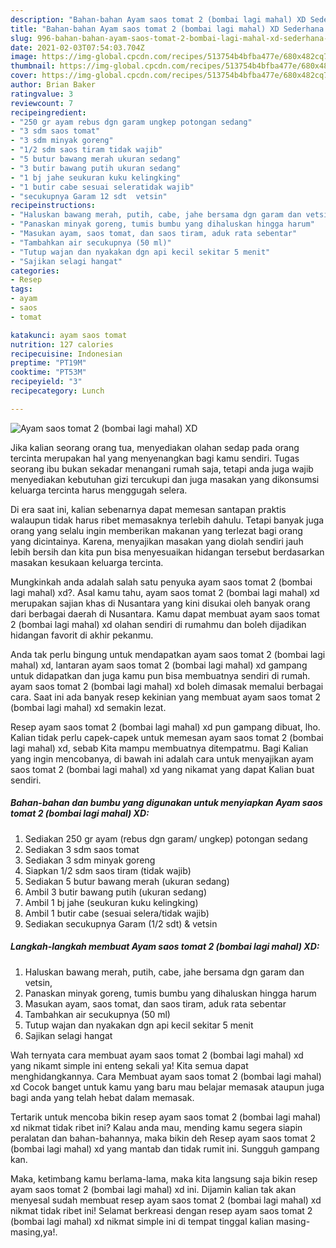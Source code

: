 ```yaml
---
description: "Bahan-bahan Ayam saos tomat 2 (bombai lagi mahal) XD Sederhana Untuk Jualan"
title: "Bahan-bahan Ayam saos tomat 2 (bombai lagi mahal) XD Sederhana Untuk Jualan"
slug: 996-bahan-bahan-ayam-saos-tomat-2-bombai-lagi-mahal-xd-sederhana-untuk-jualan
date: 2021-02-03T07:54:03.704Z
image: https://img-global.cpcdn.com/recipes/513754b4bfba477e/680x482cq70/ayam-saos-tomat-2-bombai-lagi-mahal-xd-foto-resep-utama.jpg
thumbnail: https://img-global.cpcdn.com/recipes/513754b4bfba477e/680x482cq70/ayam-saos-tomat-2-bombai-lagi-mahal-xd-foto-resep-utama.jpg
cover: https://img-global.cpcdn.com/recipes/513754b4bfba477e/680x482cq70/ayam-saos-tomat-2-bombai-lagi-mahal-xd-foto-resep-utama.jpg
author: Brian Baker
ratingvalue: 3
reviewcount: 7
recipeingredient:
- "250 gr ayam rebus dgn garam ungkep potongan sedang"
- "3 sdm saos tomat"
- "3 sdm minyak goreng"
- "1/2 sdm saos tiram tidak wajib"
- "5 butur bawang merah ukuran sedang"
- "3 butir bawang putih ukuran sedang"
- "1 bj jahe seukuran kuku kelingking"
- "1 butir cabe sesuai seleratidak wajib"
- "secukupnya Garam 12 sdt  vetsin"
recipeinstructions:
- "Haluskan bawang merah, putih, cabe, jahe bersama dgn garam dan vetsin,"
- "Panaskan minyak goreng, tumis bumbu yang dihaluskan hingga harum"
- "Masukan ayam, saos tomat, dan saos tiram, aduk rata sebentar"
- "Tambahkan air secukupnya (50 ml)"
- "Tutup wajan dan nyakakan dgn api kecil sekitar 5 menit"
- "Sajikan selagi hangat"
categories:
- Resep
tags:
- ayam
- saos
- tomat

katakunci: ayam saos tomat 
nutrition: 127 calories
recipecuisine: Indonesian
preptime: "PT19M"
cooktime: "PT53M"
recipeyield: "3"
recipecategory: Lunch

---
```



![Ayam saos tomat 2 (bombai lagi mahal) XD](https://img-global.cpcdn.com/recipes/513754b4bfba477e/680x482cq70/ayam-saos-tomat-2-bombai-lagi-mahal-xd-foto-resep-utama.jpg)

Jika kalian seorang orang tua, menyediakan olahan sedap pada orang tercinta merupakan hal yang menyenangkan bagi kamu sendiri. Tugas seorang ibu bukan sekadar menangani rumah saja, tetapi anda juga wajib menyediakan kebutuhan gizi tercukupi dan juga masakan yang dikonsumsi keluarga tercinta harus menggugah selera.

Di era  saat ini, kalian sebenarnya dapat memesan santapan praktis walaupun tidak harus ribet memasaknya terlebih dahulu. Tetapi banyak juga orang yang selalu ingin memberikan makanan yang terlezat bagi orang yang dicintainya. Karena, menyajikan masakan yang diolah sendiri jauh lebih bersih dan kita pun bisa menyesuaikan hidangan tersebut berdasarkan masakan kesukaan keluarga tercinta. 



Mungkinkah anda adalah salah satu penyuka ayam saos tomat 2 (bombai lagi mahal) xd?. Asal kamu tahu, ayam saos tomat 2 (bombai lagi mahal) xd merupakan sajian khas di Nusantara yang kini disukai oleh banyak orang dari berbagai daerah di Nusantara. Kamu dapat membuat ayam saos tomat 2 (bombai lagi mahal) xd olahan sendiri di rumahmu dan boleh dijadikan hidangan favorit di akhir pekanmu.

Anda tak perlu bingung untuk mendapatkan ayam saos tomat 2 (bombai lagi mahal) xd, lantaran ayam saos tomat 2 (bombai lagi mahal) xd gampang untuk didapatkan dan juga kamu pun bisa membuatnya sendiri di rumah. ayam saos tomat 2 (bombai lagi mahal) xd boleh dimasak memalui berbagai cara. Saat ini ada banyak resep kekinian yang membuat ayam saos tomat 2 (bombai lagi mahal) xd semakin lezat.

Resep ayam saos tomat 2 (bombai lagi mahal) xd pun gampang dibuat, lho. Kalian tidak perlu capek-capek untuk memesan ayam saos tomat 2 (bombai lagi mahal) xd, sebab Kita mampu membuatnya ditempatmu. Bagi Kalian yang ingin mencobanya, di bawah ini adalah cara untuk menyajikan ayam saos tomat 2 (bombai lagi mahal) xd yang nikamat yang dapat Kalian buat sendiri.

<!--inarticleads1-->

##### Bahan-bahan dan bumbu yang digunakan untuk menyiapkan Ayam saos tomat 2 (bombai lagi mahal) XD:

1. Sediakan 250 gr ayam (rebus dgn garam/ ungkep) potongan sedang
1. Sediakan 3 sdm saos tomat
1. Sediakan 3 sdm minyak goreng
1. Siapkan 1/2 sdm saos tiram (tidak wajib)
1. Sediakan 5 butur bawang merah (ukuran sedang)
1. Ambil 3 butir bawang putih (ukuran sedang)
1. Ambil 1 bj jahe (seukuran kuku kelingking)
1. Ambil 1 butir cabe (sesuai selera/tidak wajib)
1. Sediakan secukupnya Garam (1/2 sdt) &amp; vetsin




<!--inarticleads2-->

##### Langkah-langkah membuat Ayam saos tomat 2 (bombai lagi mahal) XD:

1. Haluskan bawang merah, putih, cabe, jahe bersama dgn garam dan vetsin,
1. Panaskan minyak goreng, tumis bumbu yang dihaluskan hingga harum
1. Masukan ayam, saos tomat, dan saos tiram, aduk rata sebentar
1. Tambahkan air secukupnya (50 ml)
1. Tutup wajan dan nyakakan dgn api kecil sekitar 5 menit
1. Sajikan selagi hangat




Wah ternyata cara membuat ayam saos tomat 2 (bombai lagi mahal) xd yang nikamt simple ini enteng sekali ya! Kita semua dapat menghidangkannya. Cara Membuat ayam saos tomat 2 (bombai lagi mahal) xd Cocok banget untuk kamu yang baru mau belajar memasak ataupun juga bagi anda yang telah hebat dalam memasak.

Tertarik untuk mencoba bikin resep ayam saos tomat 2 (bombai lagi mahal) xd nikmat tidak ribet ini? Kalau anda mau, mending kamu segera siapin peralatan dan bahan-bahannya, maka bikin deh Resep ayam saos tomat 2 (bombai lagi mahal) xd yang mantab dan tidak rumit ini. Sungguh gampang kan. 

Maka, ketimbang kamu berlama-lama, maka kita langsung saja bikin resep ayam saos tomat 2 (bombai lagi mahal) xd ini. Dijamin kalian tak akan menyesal sudah membuat resep ayam saos tomat 2 (bombai lagi mahal) xd nikmat tidak ribet ini! Selamat berkreasi dengan resep ayam saos tomat 2 (bombai lagi mahal) xd nikmat simple ini di tempat tinggal kalian masing-masing,ya!.

